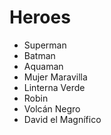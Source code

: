# Heroes

* Superman
* Batman
* Aquaman
* Mujer Maravilla
* Linterna Verde
* Robin
* Volcán Negro
* David el Magnífico

